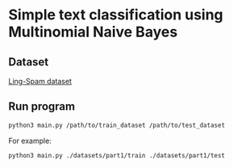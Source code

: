 # Simple text classification using Multinomial Naive Bayes

## Dataset
[Ling-Spam dataset](http://csmining.org/index.php/ling-spam-datasets.html)

## Run program

```sh
python3 main.py /path/to/train_dataset /path/to/test_dataset
```

For example:

```
python3 main.py ./datasets/part1/train ./datasets/part1/test
```
